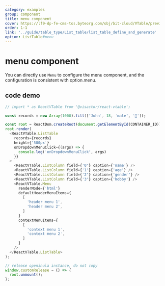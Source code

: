 ```yaml
---
category: examples
group: component
title: menu component
cover: https://lf9-dp-fe-cms-tos.byteorg.com/obj/bit-cloud/VTable/preview/react-default.png
order: 1-1
link: '../guide/table_type/List_table/list_table_define_and_generate'
option: ListTable#menu
---
```


# menu component

You can directly use `Menu` to configure the menu component, and the configuration is consistent with option.menu.

## code demo
```javascript livedemo template=vtable-react
// import * as ReactVTable from '@visactor/react-vtable';

const records = new Array(1000).fill(['John', 18, 'male', '🏀']);

const root = ReactDom.createRoot(document.getElementById(CONTAINER_ID));
root.render(
  <ReactVTable.ListTable 
    records={records} 
    height={'500px'}
    onDropdownMenuClick={(args) => {
      console.log('onDropdownMenuClick', args)
    }}
  >
    <ReactVTable.ListColumn field={'0'} caption={'name'} />
    <ReactVTable.ListColumn field={'1'} caption={'age'} />
    <ReactVTable.ListColumn field={'2'} caption={'gender'} />
    <ReactVTable.ListColumn field={'3'} caption={'hobby'} />
    <ReactVTable.Menu 
      renderMode={'html'}
      defaultHeaderMenuItems={
        [
          'header menu 1',
          'header menu 2',
        ]
      }
      contextMenuItems={
        [
          'context menu 1',
          'context menu 2',
        ]
      }
    />
  </ReactVTable.ListTable>
);

// release openinula instance, do not copy
window.customRelease = () => {
  root.unmount();
};
```